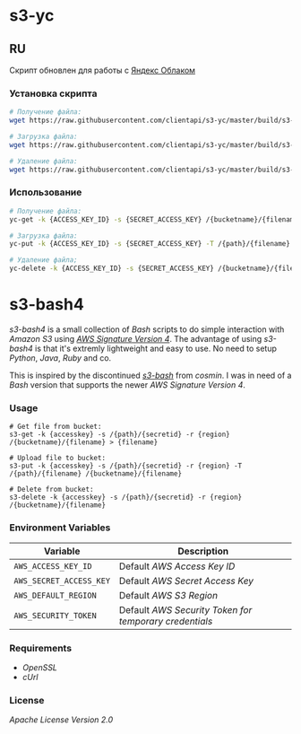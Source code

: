 # s3-yc

## RU
Скрипт обновлен для работы с [Яндекс Облаком](https://cloud.yandex.ru/)

### Установка скрипта
```bash
# Получение файла:
wget https://raw.githubusercontent.com/clientapi/s3-yc/master/build/s3-get -O /usr/local/bin/yc-get && chmod +x /usr/local/bin/yc-get

# Загрузка файла:
wget https://raw.githubusercontent.com/clientapi/s3-yc/master/build/s3-put -O /usr/local/bin/yc-put && chmod +x /usr/local/bin/yc-put

# Удаление файла:
wget https://raw.githubusercontent.com/clientapi/s3-yc/master/build/s3-delete -O /usr/local/bin/yc-delete && chmod +x /usr/local/bin/yc-delete
```
### Использование

```bash
# Получение файла:
yc-get -k {ACCESS_KEY_ID} -s {SECRET_ACCESS_KEY} /{bucketname}/{filename} > {filename}

# Загрузка файла:
yc-put -k {ACCESS_KEY_ID} -s {SECRET_ACCESS_KEY} -T /{path}/{filename} /{bucketname}/{filename}

# Удаление файла;
yc-delete -k {ACCESS_KEY_ID} -s {SECRET_ACCESS_KEY} /{bucketname}/{filename}
```

# s3-bash4

_s3-bash4_ is a small collection of _Bash_ scripts to do simple interaction with _Amazon S3_ using [_AWS Signature Version 4_](http://docs.aws.amazon.com/AmazonS3/latest/API/sig-v4-authenticating-requests.html). The advantage of using _s3-bash4_ is that it's extremly lightweight and easy to use. No need to setup _Python_, _Java_, _Ruby_ and co.

This is inspired by the discontinued [_s3-bash_](https://github.com/cosmin/s3-bash) from _cosmin_. I was in need of a _Bash_ version that supports the newer _AWS Signature Version 4_.

### Usage
    # Get file from bucket:
    s3-get -k {accesskey} -s /{path}/{secretid} -r {region} /{bucketname}/{filename} > {filename}

    # Upload file to bucket:
    s3-put -k {accesskey} -s /{path}/{secretid} -r {region} -T /{path}/{filename} /{bucketname}/{filename}

    # Delete from bucket:
    s3-delete -k {accesskey} -s /{path}/{secretid} -r {region} /{bucketname}/{filename}

### Environment Variables

Variable               | Description
---------------------- | -----------------------------------------------------------
`AWS_ACCESS_KEY_ID`    | Default _AWS Access Key ID_
`AWS_SECRET_ACCESS_KEY`| Default _AWS Secret Access Key_
`AWS_DEFAULT_REGION`   | Default _AWS S3 Region_
`AWS_SECURITY_TOKEN`   | Default _AWS Security Token for temporary credentials_

### Requirements
  - _OpenSSL_
  - _cUrl_

### License
_Apache License Version 2.0_
